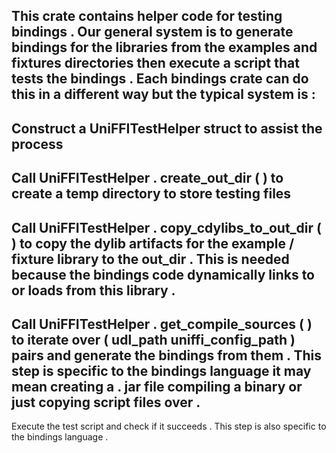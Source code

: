 This
crate
contains
helper
code
for
testing
bindings
.
Our
general
system
is
to
generate
bindings
for
the
libraries
from
the
examples
and
fixtures
directories
then
execute
a
script
that
tests
the
bindings
.
Each
bindings
crate
can
do
this
in
a
different
way
but
the
typical
system
is
:
-
Construct
a
UniFFITestHelper
struct
to
assist
the
process
-
Call
UniFFITestHelper
.
create_out_dir
(
)
to
create
a
temp
directory
to
store
testing
files
-
Call
UniFFITestHelper
.
copy_cdylibs_to_out_dir
(
)
to
copy
the
dylib
artifacts
for
the
example
/
fixture
library
to
the
out_dir
.
This
is
needed
because
the
bindings
code
dynamically
links
to
or
loads
from
this
library
.
-
Call
UniFFITestHelper
.
get_compile_sources
(
)
to
iterate
over
(
udl_path
uniffi_config_path
)
pairs
and
generate
the
bindings
from
them
.
This
step
is
specific
to
the
bindings
language
it
may
mean
creating
a
.
jar
file
compiling
a
binary
or
just
copying
script
files
over
.
-
Execute
the
test
script
and
check
if
it
succeeds
.
This
step
is
also
specific
to
the
bindings
language
.
